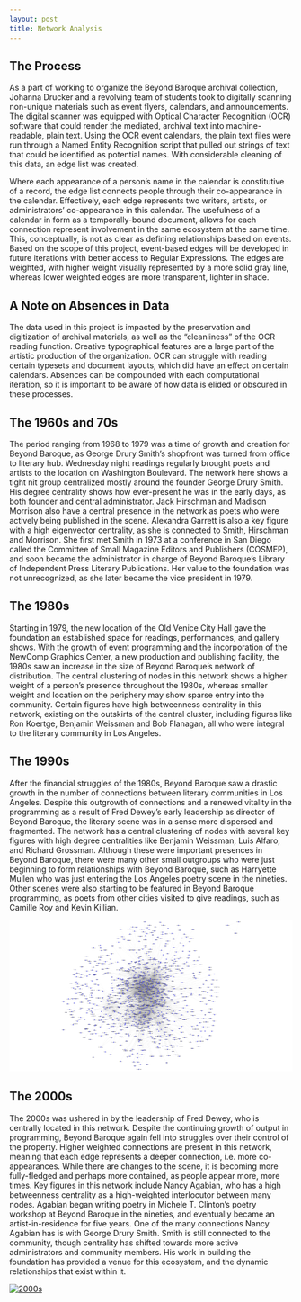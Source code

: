 ```yaml
---
layout: post
title: Network Analysis
---
```


## The Process

As a part of working to organize the Beyond Baroque archival collection, Johanna Drucker and a revolving team of students took to digitally scanning non-unique materials such as event flyers, calendars, and announcements. The digital scanner was equipped with Optical Character Recognition (OCR) software that could render the mediated, archival text into machine-readable, plain text. Using the OCR event calendars, the plain text files were run through a Named Entity Recognition script that pulled out strings of text that could be identified as potential names. With considerable cleaning of this data, an edge list was created.

Where each appearance of a person’s name in the calendar is constitutive of a record, the edge list connects people through their co-appearance in the calendar. Effectively, each edge represents two writers, artists, or administrators’ co-appearance in this calendar. The usefulness of a calendar in form as a temporally-bound document, allows for each connection represent involvement in the same ecosystem at the same time. This, conceptually, is not as clear as defining relationships based on events. Based on the scope of this project, event-based edges will be developed in future iterations with better access to Regular Expressions. The edges are weighted, with higher weight visually represented by a more solid gray line, whereas lower weighted edges are more transparent, lighter in shade.

## A Note on Absences in Data

The data used in this project is impacted by the preservation and digitization of archival materials, as well as the “cleanliness” of the OCR reading function. Creative typographical features are a large part of the artistic production of the organization. OCR can struggle with reading certain typesets and document layouts, which did have an effect on certain calendars. Absences can be compounded with each computational iteration, so it is important to be aware of how data is elided or obscured in these processes.

## The 1960s and 70s

The period ranging from 1968 to 1979 was a time of growth and creation for Beyond Baroque, as George Drury Smith’s shopfront was turned from office to literary hub. Wednesday night readings regularly brought poets and artists to the location on Washington Boulevard. The network here shows a tight nit group centralized mostly around the founder George Drury Smith. His degree centrality shows how ever-present he was in the early days, as both founder and central administrator. Jack Hirschman and Madison Morrison also have a central presence in the network as poets who were actively being published in the scene. Alexandra Garrett is also a key figure with a high eigenvector centrality, as she is connected to Smith, Hirschman and Morrison. She first met Smith in 1973 at a conference in San Diego called the Committee of Small Magazine Editors and Publishers (COSMEP), and soon became the administrator in charge of Beyond Baroque’s Library of Independent Press Literary Publications. Her value to the foundation was not unrecognized, as she later became the vice president in 1979.

## The 1980s

Starting in 1979, the new location of the Old Venice City Hall gave the foundation an established space for readings, performances, and gallery shows. With the growth of event programming and the incorporation of the NewComp Graphics Center, a new production and publishing facility, the 1980s saw an increase in the size of Beyond Baroque’s network of distribution. The central clustering of nodes in this network shows a higher weight of a person’s presence throughout the 1980s, whereas smaller weight and location on the periphery may show sparse entry into the community. Certain figures have high betweenness centrality in this network, existing on the outskirts of the central cluster, including figures like Ron Koertge, Benjamin Weissman and Bob Flanagan, all who were integral to the literary community in Los Angeles.

## The 1990s

After the financial struggles of the 1980s, Beyond Baroque saw a drastic growth in the number of connections between literary communities in Los Angeles. Despite this outgrowth of connections and a renewed vitality in the programming as a result of Fred Dewey’s early leadership as director of Beyond Baroque, the literary scene was in a sense more dispersed and fragmented. The network has a central clustering of nodes with several key figures with high degree centralities like Benjamin Weissman, Luis Alfaro, and Richard Grossman. Although these were important presences in Beyond Baroque, there were many other small outgroups who were just beginning to form relationships with Beyond Baroque, such as Harryette Mullen who was just entering the Los Angeles poetry scene in the nineties. Other scenes were also starting to be featured in Beyond Baroque programming, as poets from other cities visited to give readings, such as Camille Roy and Kevin Killian.

![network](https://github.com/dylankarlsson/beyondvenice/blob/master/90onemode-weight.csv.png "1990s Network")

## The 2000s

The 2000s was ushered in by the leadership of Fred Dewey, who is centrally located in this network. Despite the continuing growth of output in programming, Beyond Baroque again fell into struggles over their control of the property. Higher weighted connections are present in this network, meaning that each edge represents a deeper connection, i.e. more co-appearances. While there are changes to the scene, it is becoming more fully-fledged and perhaps more contained, as people appear more, more times. Key figures in this network include Nancy Agabian, who has a high betweenness centrality as a high-weighted interlocutor between many nodes. Agabian began writing poetry in Michele T. Clinton’s poetry workshop at Beyond Baroque in the nineties, and eventually became an artist-in-residence for five years. One of the many connections Nancy Agabian has is with George Drury Smith. Smith is still connected to the community, though centrality has shifted towards more active administrators and community members. His work in building the foundation has provided a venue for this ecosystem, and the dynamic relationships that exist within it.

[![2000s](https://i.postimg.cc/wBXpz9Zs/00onemode-weight-csv.png)](https://postimg.cc/zLGMSYJJ)
